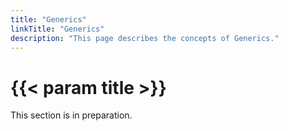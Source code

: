 ```yaml
---
title: "Generics"
linkTitle: "Generics"
description: "This page describes the concepts of Generics."
---
```


# {{< param title >}}

This section is in preparation.
